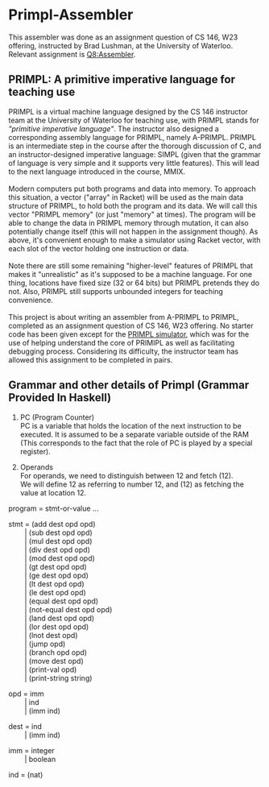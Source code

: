 # Primpl-Assembler
This assembler was done as an assignment question of CS 146, W23 offering, instructed by Brad Lushman, at the University of Waterloo. Relevant assignment is [Q8:Assembler](https://github.com/hg2006/Primpl-Assembler-W23-CS-146/issues/1#issue-1687729289).
## PRIMPL: A primitive imperative language for teaching use
PRIMPL is a virtual machine language designed by the CS 146 instructor team at the University of Waterloo for teaching use, with PRIMPL stands for _"primitive imperative language"_. The instructor also designed a corresponding assembly language for PRIMPL, namely A-PRIMPL. PRIMPL is an intermediate step in the course after the thorough discussion of C, and an instructor-designed imperative language: SIMPL (given that the grammar of language is very simple and it supports very little features). This will lead to the next language introduced in the course, MMIX.
<br> <br>
Modern computers put both programs and data into memory. To approach this situation, a vector ("array" in Racket) will be used as the main data structure of PRIMPL, to hold both the program and its data. We will call this vector "PRIMPL memory" (or just "memory" at times). The program will be able to change the data in PRIMPL memory through mutation, it can also potentially change itself (this will not happen in the assignment though). As above, it's convenient enough to make a simulator using Racket vector, with each slot of the vector holding one instruction or data.
<br> <br>
Note there are still some remaining "higher-level" features of PRIMPL that makes it "unrealistic" as it's supposed to be a machine language. For one thing, locations have fixed size (32 or 64 bits) but PRIMPL pretends they do not. Also, PRIMPL still supports unbounded integers for teaching convenience.
<br> <br>
This project is about writing an assembler from A-PRIMPL to PRIMPL, completed as an assignment question of CS 146, W23 offering. No starter code has been given except for the [PRIMPL simulator](PRIMPL.rkt), which was for the use of helping understand the core of PRIMIPL as well as facilitating debugging process. Considering its difficulty, the instructor team has allowed this assignment to be completed in pairs.

## Grammar and other details of Primpl (Grammar Provided In Haskell)

1. PC (Program Counter) <br>
PC is a variable that holds the location of the next instruction to be executed. It is assumed to be a separate variable outside of the RAM (This corresponds to the fact that the role of PC is played by a special register). 

2. Operands <br>
For operands, we need to distinguish between 12 and fetch (12). <br>
We will define 12 as referring to number 12, and (12) as fetching the value at location 12.  <br>
 
program	 	=	 	stmt-or-value ... <br>
 	 	 	 	 
  stmt	 	=	 	(add dest opd opd) <br>
 	&emsp;&emsp; 	|	 	(sub dest opd opd) <br>
 	&emsp;&emsp; 	|	 	(mul dest opd opd) <br>
 	&emsp;&emsp;	 |	 	(div dest opd opd) <br>
 	&emsp;&emsp; 	|	 	(mod dest opd opd) <br>
 	&emsp;&emsp; 	|	 	(gt dest opd opd) <br>
 	&emsp;&emsp; 	|	 	(ge dest opd opd)<br>
 	&emsp;&emsp; 	|	 	(lt dest opd opd)<br>
 	&emsp;&emsp; 	|	 	(le dest opd opd)<br>
 	&emsp;&emsp; 	|	 	(equal dest opd opd)<br>
 	&emsp;&emsp; 	|	 	(not-equal dest opd opd)<br>
 	&emsp;&emsp; 	|	 	(land dest opd opd)<br>
 	&emsp;&emsp; 	|	 	(lor dest opd opd)<br>
 	&emsp;&emsp; 	|	 	(lnot dest opd)<br>
 	&emsp;&emsp; 	|	 	(jump opd)<br>
 	&emsp;&emsp; 	|	 	(branch opd opd)<br>
 	&emsp;&emsp; 	|	 	(move dest opd)<br>
 	&emsp;&emsp; 	|	 	(print-val opd)<br>
 	&emsp;&emsp; 	|	 	(print-string string)<br>
 	 	 	 	 
  opd	 	=	 	imm <br>
 	&emsp;&emsp; 	|	 	ind<br>
 	&emsp;&emsp; 	|	 	(imm ind) <br>
 	 	 	 	 
  dest	 	=	 	ind<br>
 	&emsp;&emsp; 	|	 	(imm ind)<br>
 	 	 	 	 
  imm	 	=	 	integer<br>
 	&emsp;&emsp; 	|	 	boolean<br>
 	 	 	 	 
  ind	 	=	 	(nat) <br>
  <br>
